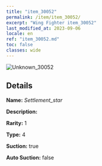 ```yaml
---
title: "item_30052"
permalink: /item/item_30052/
excerpt: "Wing Fighter item_30052"
last_modified_at: 2023-09-06
locale: en
ref: "item_30052.md"
toc: false
classes: wide
---
```



 ![Unknown_30052](/images/item/Settlement_star_p.png)



## Details

 **Name:** *Settlement_star* 

 **Description:** 

 **Rarity:** 1 

 **Type:** 4 

 **Suction:** true 

 **Auto Suction:** false 


